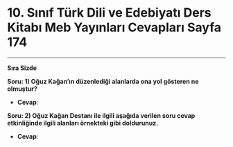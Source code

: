 # 10. Sınıf Türk Dili ve Edebiyatı Ders Kitabı Meb Yayınları Cevapları Sayfa 174

---

**Sıra Sizde**

**Soru: 1) Oğuz Kağan’ın düzenlediği alanlarda ona yol gösteren ne olmuştur?**

-   **Cevap**:

**Soru: 2) Oğuz Kağan Destanı ile ilgili aşağıda verilen soru cevap etkinliğinde ilgili alanları örnekteki gibi doldurunuz.**

-   **Cevap**:
